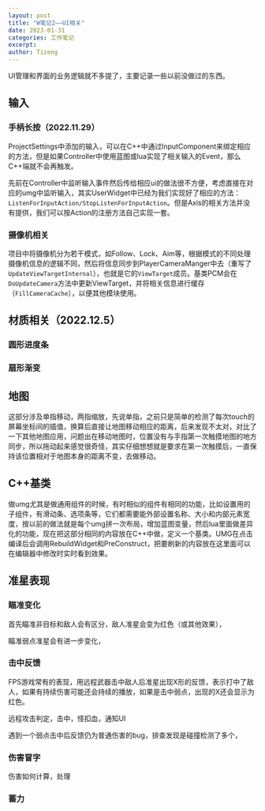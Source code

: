 ```yaml
---
layout: post
title: "W笔记2——UI相关"
date: 2023-01-31
categories: 工作笔记
excerpt: 
author: Tizeng
---
```



UI管理和界面的业务逻辑就不多提了，主要记录一些以前没做过的东西。

## 输入

### 手柄长按（2022.11.29）

ProjectSettings中添加的输入，可以在C++中通过InputComponent来绑定相应的方法，但是如果Controller中使用蓝图或lua实现了相关输入的Event，那么C++端就不会再触发。

先前在Controller中监听输入事件然后传给相应ui的做法很不方便，考虑直接在对应的umg中监听输入，其实UserWidget中已经为我们实现好了相应的方法：`ListenForInputAction/StopListenForInputAction`。但是Axis的相关方法并没有提供，我们可以按Action的注册方法自己实现一套。

### 摄像机相关

项目中将摄像机分为若干模式，如Follow、Lock、Aim等，根据模式的不同处理摄像机信息的逻辑不同，然后将信息同步到PlayerCameraManger中去（重写了`UpdateViewTargetInternal`），也就是它的`ViewTarget`成员。基类PCM会在`DoUpdateCamera`方法中更新ViewTarget，并将相关信息进行缓存（`FillCameraCache`），以便其他模块使用。

## 材质相关（2022.12.5）

### 圆形进度条

### 扇形渐变

## 地图

这部分涉及单指移动，两指缩放，先说单指，之前只是简单的检测了每次touch的屏幕坐标间的插值，换算后直接让地图移动相应的距离，后来发现不太对，对比了一下其他地图应用，问题出在移动地图时，位置没有与手指第一次触摸地图的地方同步，所以拖动起来感觉很奇怪，其实仔细想想就是要求在第一次触摸后，一直保持该位置相对于地图本身的距离不变，去做移动。

## C++基类

做umg尤其是做通用组件的时候，有时相似的组件有相同的功能，比如设置用的子组件，有滑动条、选项条等，它们都需要能外部设置名称、大小和内部元素宽度，按以前的做法就是每个umg拼一次布局，增加蓝图变量，然后lua里面做差异化的功能，现在把这部分相同的内容放在C++中做，定义一个基类。UMG在点击编译后会调用RebuildWidget和PreConstruct，把要刷新的内容放在这里面可以在编辑器中修改时实时看到效果。

## 准星表现

### 瞄准变化

首先瞄准非目标和敌人会有区分，敌人准星会变为红色（或其他效果），

瞄准弱点准星会有进一步变化，

### 击中反馈

FPS游戏常有的表现，用远程武器击中敌人后准星出现X形的反馈，表示打中了敌人，如果有持续伤害可能还会持续的播放，如果是击中弱点，出现的X还会显示为红色。

远程攻击判定，击中，怪扣血，通知UI

遇到一个弱点击中后反馈仍为普通伤害的bug，排查发现是碰撞检测了多个，

### 伤害冒字

伤害如何计算，处理

### 蓄力


